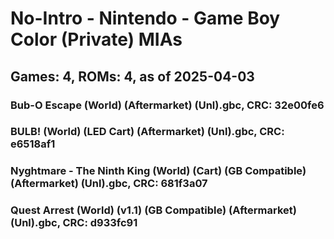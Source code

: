 # No-Intro - Nintendo - Game Boy Color (Private) MIAs
## Games: 4, ROMs: 4, as of 2025-04-03

### Bub-O Escape (World) (Aftermarket) (Unl).gbc, CRC: 32e00fe6
### BULB! (World) (LED Cart) (Aftermarket) (Unl).gbc, CRC: e6518af1
### Nyghtmare - The Ninth King (World) (Cart) (GB Compatible) (Aftermarket) (Unl).gbc, CRC: 681f3a07
### Quest Arrest (World) (v1.1) (GB Compatible) (Aftermarket) (Unl).gbc, CRC: d933fc91
